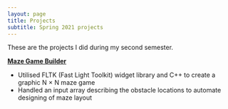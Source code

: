 ```yaml
---
layout: page
title: Projects
subtitle: Spring 2021 projects
---
```


These are the projects I did during my second semester.

[**Maze Game Builder**](./maze-game/)
- Utilised FLTK (Fast Light Toolkit) widget library and C++ to create a graphic N × N maze game
- Handled an input array describing the obstacle locations to automate designing of maze layout